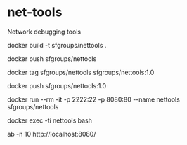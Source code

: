 # net-tools

Network debugging tools

docker build -t sfgroups/nettools .

docker push sfgroups/nettools

docker tag sfgroups/nettools sfgroups/nettools:1.0

docker push sfgroups/nettools:1.0

docker run --rm -it -p 2222:22 -p 8080:80 --name nettools sfgroups/nettools

docker exec -ti nettools bash

ab -n 10  http://localhost:8080/

